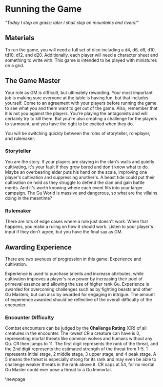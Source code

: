 # Running the Game


*"Today I step on grass; later I shall step on mountains and rivers!”*

## Materials
To run the game, you will need a full set of dice including a d4, d6, d8, d10, td10, d12, and d20. Additionally, each player will need a character sheet and something to write with. This game is intended to be played with miniatures on a grid.

## The Game Master
Your role as GM is difficult, but ultimately rewarding. Your most important job is making sure everyone at the table is having fun, but that includes yourself. Come to an agreement with your players before running the game to see what you and them want to get out of the game. Also, remember that it is not you against the players. You're playing the antagonists and will certainly try to kill them. But you're also creating a challenge for the players to surmount, and you have the right to be excited when they do.

You will be switching quickly between the roles of storyteller, roleplayer, and rulemaker.

### Storyteller
You are the story. If your players are staying in the clan's walls and quietly cultivating, it's your fault if they grow bored and don't know what to do. Maybe an overbearing elder puts his hand on the scale, improving one player's cultivation and suppressing another's. A beast tide could put their cultivation on hold as they struggle to defend the clan and gain battle merits. And it's worth knowing where each event fits into your larger campaign. The Gu World is massive and dangerous, so what are the villains doing in the meantime?

### Rulemaker
There are lots of edge cases where a rule just doesn't work. When that happens, you make a ruling on how it should work. Listen to your player's input if they don't agree, but you have the final say as GM.

## Awarding Experience
There are two avenues of progression in this game: Experience and cultivation.

Experience is used to purchase talents and increase attributes, while cultivation improves a player's raw power by increasing their pool of primeval essence and allowing the use of higher rank Gu. Experience is awarded for overcoming challenges such as by fighting beasts and other Gu Masters, but can also by awarded for engaging in intrigue. The amount of experience awarded should be reflective of the overall difficulty of the encounter.

### Encounter Difficulty
Combat encounters can be judged by the **Challenge Rating** (CR) of all creatures in the encounter. The lowest CR a creature can have is 0, representing mortal threats like common wolves and humans without any Gu. CR then jumps to 11. The first digit represents the rank of the threat, and the 2nd digit represents the estimated strength of the threat from 1-5. 1 represents initial stage, 2 middle stage, 3 upper stage, and 4 peak stage. A 5 means the threat is especially strong for its rank and may even be able to challenge weaker threats in the rank above it. CR caps at 54, for no mortal Gu Master could ever pose a threat to a Gu Immortal.

\newpage